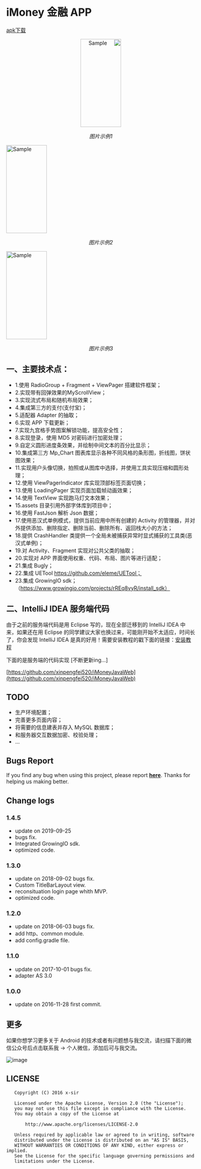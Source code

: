 # iMoney 金融 APP

[apk下载](https://www.pgyer.com/android_app_iMoney)

<p align="center" dir="rtl">
	<img src="https://github.com/xinpengfei520/iMoney/blob/master/screenshot/image1.png" alt="Sample" width="108" height="234">
	<p align="center">
		<em>图片示例1</em>
	</p>
	<img src="https://github.com/xinpengfei520/iMoney/blob/master/screenshot/image2.png" alt="Sample" width="108" height="234">
	<p align="center">
		<em>图片示例2</em>
	</p>
	<img src="https://github.com/xinpengfei520/iMoney/blob/master/screenshot/image3.png" alt="Sample" width="108" height="234">
	<p align="center">
		<em>图片示例3</em>
	</p>
</p>

## 一、主要技术点：  

 - 1.使用 RadioGroup + Fragment + ViewPager 搭建软件框架；  
 - 2.实现带有回弹效果的MyScrollView；  
 - 3.实现流式布局和随机布局效果；  
 - 4.集成第三方的支付(支付宝)；  
 - 5.适配器 Adapter 的抽取；  
 - 6.实现 APP 下载更新；  
 - 7.实现九宫格手势图案解锁功能，提高安全性；  
 - 8.实现登录，使用 MD5 对密码进行加密处理；  
 - 9.自定义圆形进度条效果，并绘制中间文本的百分比显示；  
 - 10.集成第三方 Mp_Chart 图表库显示各种不同风格的条形图，折线图，饼状图效果；  
 - 11.实现用户头像切换，拍照或从图库中选择，并使用工具实现压缩和圆形处理；  
 - 12.使用 ViewPagerIndicator 库实现顶部标签页面切换；  
 - 13.使用 LoadingPager 实现页面加载帧动画效果；  
 - 14.使用 TextView 实现跑马灯文本效果；  
 - 15.assets 目录引用外部字体库到项目中；  
 - 16.使用 FastJson 解析 Json 数据；  
 - 17.使用恶汉式单例模式，提供当前应用中所有创建的 Activity 的管理器，并对外提供添加、删除指定、删除当前、删除所有、返回栈大小的方法；  
 - 18.提供 CrashHandler 类提供一个全局未被捕获异常时显式捕获的工具类(恶汉式单例)；  
 - 19.对 Activity、Fragment 实现对公共父类的抽取；  
 - 20.实现对 APP 界面使用权重、代码、布局、图片等进行适配；
 - 21.集成 Bugly；
 - 22.集成 UETool https://github.com/eleme/UETool；
 - 23.集成 GrowingIO sdk；（https://www.growingio.com/projects/rREq8vyR/install_sdk）

## 二、IntelliJ IDEA 服务端代码

由于之前的服务端代码是用 Eclipse 写的，现在全部迁移到的 IntelliJ IDEA 中来，如果还在用 Eclipse 的同学建议大家也换过来，可能刚开始不太适应，时间长了，你会发现 IntelliJ IDEA 是真的好用！需要安装教程的戳下面的链接：[安装教程](https://blog.csdn.net/xinpengfei521/article/details/83782062)

下面的是服务端的代码实现 [不断更新ing...]

[https://github.com/xinpengfei520/iMoneyJavaWeb](https://github.com/xinpengfei520/iMoneyJavaWeb)

## TODO
 
 - 生产环境配置；
 - 完善更多页面内容；
 - 将需要的信息建表并存入 MySQL 数据库；
 - 和服务器交互数据加密、校验处理；
 - ...

## Bugs Report

If you find any bug when using this project, please report **[here](https://github.com/xinpengfei520/P2P/issues/new)**. Thanks for helping us making better.

## Change logs

### 1.4.5

 - update on 2019-09-25 
 - bugs fix.
 - Integrated GrowingIO sdk.
 - optimized code.
 
### 1.3.0

 - update on 2018-09-02 bugs fix.
 - Custom TitleBarLayout view.
 - reconsituation login page whith MVP.
 - optimized code.

### 1.2.0

 - update on 2018-06-03 bugs fix.
 - add http、common module.
 - add config.gradle file.

### 1.1.0

 - update on 2017-10-01 bugs fix.
 - adapter AS 3.0

### 1.0.0

 - update on 2016-11-28 first commit.

## 更多

如果你想学习更多关于 Android 的技术或者有问题想与我交流，请扫描下面的微信公众号后点击联系我 -> 个人微信，添加后可与我交流。

![image](screenshot/official_account.jpg)

## LICENSE

```
   Copyright (C) 2016 x-sir

   Licensed under the Apache License, Version 2.0 (the "License");
   you may not use this file except in compliance with the License.
   You may obtain a copy of the License at

       http://www.apache.org/licenses/LICENSE-2.0

   Unless required by applicable law or agreed to in writing, software
   distributed under the License is distributed on an "AS IS" BASIS,
   WITHOUT WARRANTIES OR CONDITIONS OF ANY KIND, either express or implied.
   See the License for the specific language governing permissions and
   limitations under the License.
```
